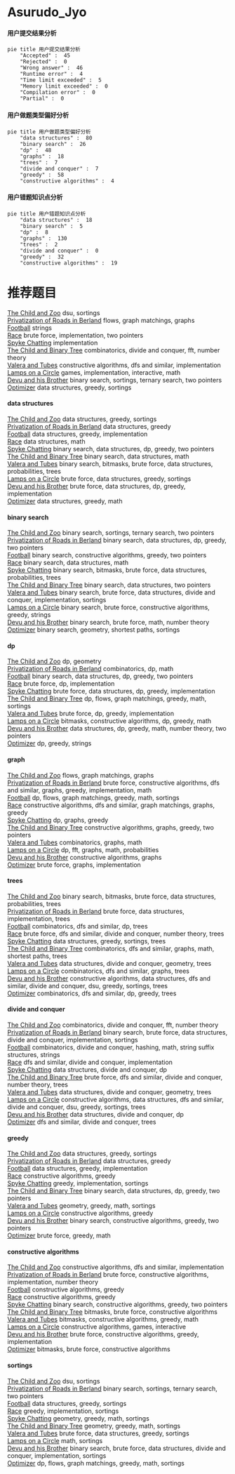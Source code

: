 # Asurudo_Jyo
<!-- tabs:start -->
#### **用户提交结果分析**

```mermaid
pie title 用户提交结果分析
    "Accepted" :  45
    "Rejected" :  0
    "Wrong answer" :  46
    "Runtime error" :  4
    "Time limit exceeded" :  5
    "Memory limit exceeded" :  0
    "Compilation error" :  0
    "Partial" :  0
```
#### **用户做题类型偏好分析**

```mermaid
pie title 用户做题类型偏好分析
    "data structures" :  80
    "binary search" :  26
    "dp" :  48
    "graphs" :  18
    "trees" :  7
    "divide and conquer" :  7
    "greedy" :  58
    "constructive algorithms" :  4
```
#### **用户错题知识点分析**

```mermaid
pie title 用户错题知识点分析
    "data structures" :  18
    "binary search" :  5
    "dp" :  8
    "graphs" :  130
    "trees" :  2
    "divide and conquer" :  0
    "greedy" :  32
    "constructive algorithms" :  19
```
<!-- tabs:end -->
# 推荐题目
[The Child and Zoo](https://codeforces.com/contest/438/problem/B)		dsu,
                        sortings		  
[Privatization of Roads in Berland](http://codeforces.com/problemset/problem/1070/I)		flows,
                        graph matchings,
                        graphs		  
[Football](http://codeforces.com/problemset/problem/43/A)		strings		  
[Race](http://codeforces.com/problemset/problem/43/E)		brute force,
                        implementation,
                        two pointers		  
[Spyke Chatting](http://codeforces.com/problemset/problem/413/B)		implementation		  
[The Child and Binary Tree](http://codeforces.com/problemset/problem/438/E)		combinatorics,
                        divide and conquer,
                        fft,
                        number theory		  
[Valera and Tubes](http://codeforces.com/problemset/problem/441/C)		constructive algorithms,
                        dfs and similar,
                        implementation		  
[Lamps on a Circle](http://codeforces.com/problemset/problem/1368/F)		games,
                        implementation,
                        interactive,
                        math		  
[Devu and his Brother](http://codeforces.com/problemset/problem/439/D)		binary search,
                        sortings,
                        ternary search,
                        two pointers		  
[Optimizer](http://codeforces.com/problemset/problem/306/B)		data structures,
                        greedy,
                        sortings		  
<!-- tabs:start -->
#### **data structures**
[The Child and Zoo](http://codeforces.com/problemset/problem/306/B)		data structures,
                        greedy,
                        sortings		  
[Privatization of Roads in Berland](https://codeforces.com/contest/1262/problem/D2)		data structures,
                        greedy		  
[Football](https://codeforces.com/contest/1248/problem/E)		data structures,
                        greedy,
                        implementation		  
[Race](http://codeforces.com/problemset/problem/438/D)		data structures,
                        math		  
[Spyke Chatting](http://codeforces.com/problemset/problem/1492/C)		binary search,
                        data structures,
                        dp,
                        greedy,
                        two pointers		  
[The Child and Binary Tree](http://codeforces.com/problemset/problem/1490/G)		binary search,
                        data structures,
                        math		  
[Valera and Tubes](http://codeforces.com/problemset/problem/1479/D)		binary search,
                        bitmasks,
                        brute force,
                        data structures,
                        probabilities,
                        trees		  
[Lamps on a Circle](http://codeforces.com/problemset/problem/1497/A)		brute force,
                        data structures,
                        greedy,
                        sortings		  
[Devu and his Brother](http://codeforces.com/problemset/problem/1491/C)		brute force,
                        data structures,
                        dp,
                        greedy,
                        implementation		  
[Optimizer](http://codeforces.com/problemset/problem/1492/B)		data structures,
                        greedy,
                        math		  
#### **binary search**
[The Child and Zoo](http://codeforces.com/problemset/problem/439/D)		binary search,
                        sortings,
                        ternary search,
                        two pointers		  
[Privatization of Roads in Berland](http://codeforces.com/problemset/problem/1492/C)		binary search,
                        data structures,
                        dp,
                        greedy,
                        two pointers		  
[Football](http://codeforces.com/problemset/problem/1463/D)		binary search,
                        constructive algorithms,
                        greedy,
                        two pointers		  
[Race](http://codeforces.com/problemset/problem/1490/G)		binary search,
                        data structures,
                        math		  
[Spyke Chatting](http://codeforces.com/problemset/problem/1479/D)		binary search,
                        bitmasks,
                        brute force,
                        data structures,
                        probabilities,
                        trees		  
[The Child and Binary Tree](http://codeforces.com/problemset/problem/1436/E)		binary search,
                        data structures,
                        two pointers		  
[Valera and Tubes](http://codeforces.com/problemset/problem/1461/D)		binary search,
                        brute force,
                        data structures,
                        divide and conquer,
                        implementation,
                        sortings		  
[Lamps on a Circle](http://codeforces.com/problemset/problem/1493/C)		binary search,
                        brute force,
                        constructive algorithms,
                        greedy,
                        strings		  
[Devu and his Brother](http://codeforces.com/problemset/problem/1487/D)		binary search,
                        brute force,
                        math,
                        number theory		  
[Optimizer](http://codeforces.com/problemset/problem/1486/B)		binary search,
                        geometry,
                        shortest paths,
                        sortings		  
#### **dp**
[The Child and Zoo](https://codeforces.com/contest/438/problem/C)		dp,
                        geometry		  
[Privatization of Roads in Berland](http://codeforces.com/problemset/problem/439/E)		combinatorics,
                        dp,
                        math		  
[Football](http://codeforces.com/problemset/problem/1492/C)		binary search,
                        data structures,
                        dp,
                        greedy,
                        two pointers		  
[Race](https://codeforces.com/contest/1457/problem/C)		brute force,
                        dp,
                        implementation		  
[Spyke Chatting](http://codeforces.com/problemset/problem/1491/C)		brute force,
                        data structures,
                        dp,
                        greedy,
                        implementation		  
[The Child and Binary Tree](http://codeforces.com/problemset/problem/1437/C)		dp,
                        flows,
                        graph matchings,
                        greedy,
                        math,
                        sortings		  
[Valera and Tubes](http://codeforces.com/problemset/problem/1499/B)		brute force,
                        dp,
                        greedy,
                        implementation		  
[Lamps on a Circle](http://codeforces.com/problemset/problem/1491/D)		bitmasks,
                        constructive algorithms,
                        dp,
                        greedy,
                        math		  
[Devu and his Brother](http://codeforces.com/problemset/problem/1497/E1)		data structures,
                        dp,
                        greedy,
                        math,
                        number theory,
                        two pointers		  
[Optimizer](http://codeforces.com/problemset/problem/1466/C)		dp,
                        greedy,
                        strings		  
#### **graph**
[The Child and Zoo](http://codeforces.com/problemset/problem/1070/I)		flows,
                        graph matchings,
                        graphs		  
[Privatization of Roads in Berland](http://codeforces.com/problemset/problem/1487/C)		brute force,
                        constructive algorithms,
                        dfs and similar,
                        graphs,
                        greedy,
                        implementation,
                        math		  
[Football](http://codeforces.com/problemset/problem/1437/C)		dp,
                        flows,
                        graph matchings,
                        greedy,
                        math,
                        sortings		  
[Race](http://codeforces.com/problemset/problem/1470/D)		constructive algorithms,
                        dfs and similar,
                        graph matchings,
                        graphs,
                        greedy		  
[Spyke Chatting](http://codeforces.com/problemset/problem/1476/C)		dp,
                        graphs,
                        greedy		  
[The Child and Binary Tree](http://codeforces.com/problemset/problem/1304/D)		constructive algorithms,
                        graphs,
                        greedy,
                        two pointers		  
[Valera and Tubes](http://codeforces.com/problemset/problem/1475/C)		combinatorics,
                        graphs,
                        math		  
[Lamps on a Circle](http://codeforces.com/problemset/problem/553/E)		dp,
                        fft,
                        graphs,
                        math,
                        probabilities		  
[Devu and his Brother](http://codeforces.com/problemset/problem/1495/C)		constructive algorithms,
                        graphs		  
[Optimizer](http://codeforces.com/problemset/problem/1510/K)		brute force,
                        graphs,
                        implementation		  
#### **trees**
[The Child and Zoo](http://codeforces.com/problemset/problem/1479/D)		binary search,
                        bitmasks,
                        brute force,
                        data structures,
                        probabilities,
                        trees		  
[Privatization of Roads in Berland](http://codeforces.com/problemset/problem/1511/C)		brute force,
                        data structures,
                        implementation,
                        trees		  
[Football](http://codeforces.com/problemset/problem/1499/F)		combinatorics,
                        dfs and similar,
                        dp,
                        trees		  
[Race](http://codeforces.com/problemset/problem/1491/E)		brute force,
                        dfs and similar,
                        divide and conquer,
                        number theory,
                        trees		  
[Spyke Chatting](http://codeforces.com/problemset/problem/1466/D)		data structures,
                        greedy,
                        sortings,
                        trees		  
[The Child and Binary Tree](http://codeforces.com/problemset/problem/1495/D)		combinatorics,
                        dfs and similar,
                        graphs,
                        math,
                        shortest paths,
                        trees		  
[Valera and Tubes](http://codeforces.com/problemset/problem/1303/G)		data structures,
                        divide and conquer,
                        geometry,
                        trees		  
[Lamps on a Circle](http://codeforces.com/problemset/problem/1454/E)		combinatorics,
                        dfs and similar,
                        graphs,
                        trees		  
[Devu and his Brother](http://codeforces.com/problemset/problem/1494/D)		constructive algorithms,
                        data structures,
                        dfs and similar,
                        divide and conquer,
                        dsu,
                        greedy,
                        sortings,
                        trees		  
[Optimizer](http://codeforces.com/problemset/problem/1292/C)		combinatorics,
                        dfs and similar,
                        dp,
                        greedy,
                        trees		  
#### **divide and conquer**
[The Child and Zoo](http://codeforces.com/problemset/problem/438/E)		combinatorics,
                        divide and conquer,
                        fft,
                        number theory		  
[Privatization of Roads in Berland](http://codeforces.com/problemset/problem/1461/D)		binary search,
                        brute force,
                        data structures,
                        divide and conquer,
                        implementation,
                        sortings		  
[Football](http://codeforces.com/problemset/problem/1466/G)		combinatorics,
                        divide and conquer,
                        hashing,
                        math,
                        string suffix structures,
                        strings		  
[Race](http://codeforces.com/problemset/problem/1490/D)		dfs and similar,
                        divide and conquer,
                        implementation		  
[Spyke Chatting](https://codeforces.com/contest/1483/problem/C)		data structures,
                        divide and conquer,
                        dp		  
[The Child and Binary Tree](http://codeforces.com/problemset/problem/1491/E)		brute force,
                        dfs and similar,
                        divide and conquer,
                        number theory,
                        trees		  
[Valera and Tubes](http://codeforces.com/problemset/problem/1303/G)		data structures,
                        divide and conquer,
                        geometry,
                        trees		  
[Lamps on a Circle](http://codeforces.com/problemset/problem/1494/D)		constructive algorithms,
                        data structures,
                        dfs and similar,
                        divide and conquer,
                        dsu,
                        greedy,
                        sortings,
                        trees		  
[Devu and his Brother](http://codeforces.com/problemset/problem/1482/E)		data structures,
                        divide and conquer,
                        dp		  
[Optimizer](http://codeforces.com/problemset/problem/566/C)		dfs and similar,
                        divide and conquer,
                        trees		  
#### **greedy**
[The Child and Zoo](http://codeforces.com/problemset/problem/306/B)		data structures,
                        greedy,
                        sortings		  
[Privatization of Roads in Berland](https://codeforces.com/contest/1262/problem/D2)		data structures,
                        greedy		  
[Football](https://codeforces.com/contest/1248/problem/E)		data structures,
                        greedy,
                        implementation		  
[Race](http://codeforces.com/problemset/problem/1503/A)		constructive algorithms,
                        greedy		  
[Spyke Chatting](http://codeforces.com/problemset/problem/1144/B)		greedy,
                        implementation,
                        sortings		  
[The Child and Binary Tree](http://codeforces.com/problemset/problem/1492/C)		binary search,
                        data structures,
                        dp,
                        greedy,
                        two pointers		  
[Valera and Tubes](https://codeforces.com/contest/1496/problem/C)		geometry,
                        greedy,
                        math,
                        sortings		  
[Lamps on a Circle](http://codeforces.com/problemset/problem/1493/A)		constructive algorithms,
                        greedy		  
[Devu and his Brother](http://codeforces.com/problemset/problem/1463/D)		binary search,
                        constructive algorithms,
                        greedy,
                        two pointers		  
[Optimizer](http://codeforces.com/problemset/problem/1462/C)		brute force,
                        greedy,
                        math		  
#### **constructive algorithms**
[The Child and Zoo](http://codeforces.com/problemset/problem/441/C)		constructive algorithms,
                        dfs and similar,
                        implementation		  
[Privatization of Roads in Berland](http://codeforces.com/problemset/problem/439/C)		brute force,
                        constructive algorithms,
                        implementation,
                        number theory		  
[Football](http://codeforces.com/problemset/problem/1503/A)		constructive algorithms,
                        greedy		  
[Race](http://codeforces.com/problemset/problem/1493/A)		constructive algorithms,
                        greedy		  
[Spyke Chatting](http://codeforces.com/problemset/problem/1463/D)		binary search,
                        constructive algorithms,
                        greedy,
                        two pointers		  
[The Child and Binary Tree](https://codeforces.com/contest/1456/problem/B)		bitmasks,
                        brute force,
                        constructive algorithms		  
[Valera and Tubes](http://codeforces.com/problemset/problem/1492/D)		bitmasks,
                        constructive algorithms,
                        greedy,
                        math		  
[Lamps on a Circle](https://codeforces.com/contest/1504/problem/D)		constructive algorithms,
                        games,
                        interactive		  
[Devu and his Brother](https://codeforces.com/contest/1483/problem/A)		brute force,
                        constructive algorithms,
                        greedy,
                        implementation		  
[Optimizer](https://codeforces.com/contest/1457/problem/D)		bitmasks,
                        brute force,
                        constructive algorithms		  
#### **sortings**
[The Child and Zoo](https://codeforces.com/contest/438/problem/B)		dsu,
                        sortings		  
[Privatization of Roads in Berland](http://codeforces.com/problemset/problem/439/D)		binary search,
                        sortings,
                        ternary search,
                        two pointers		  
[Football](http://codeforces.com/problemset/problem/306/B)		data structures,
                        greedy,
                        sortings		  
[Race](http://codeforces.com/problemset/problem/1144/B)		greedy,
                        implementation,
                        sortings		  
[Spyke Chatting](https://codeforces.com/contest/1496/problem/C)		geometry,
                        greedy,
                        math,
                        sortings		  
[The Child and Binary Tree](http://codeforces.com/problemset/problem/1495/A)		geometry,
                        greedy,
                        math,
                        sortings		  
[Valera and Tubes](http://codeforces.com/problemset/problem/1497/A)		brute force,
                        data structures,
                        greedy,
                        sortings		  
[Lamps on a Circle](http://codeforces.com/problemset/problem/1427/A)		math,
                        sortings		  
[Devu and his Brother](http://codeforces.com/problemset/problem/1461/D)		binary search,
                        brute force,
                        data structures,
                        divide and conquer,
                        implementation,
                        sortings		  
[Optimizer](http://codeforces.com/problemset/problem/1437/C)		dp,
                        flows,
                        graph matchings,
                        greedy,
                        math,
                        sortings		  
<!-- tabs:end -->
